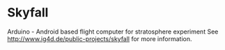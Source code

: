 Skyfall
=======

Arduino - Android based flight computer for stratosphere experiment
See <a href="http://www.ig4d.de/public-projects/skyfall">http://www.ig4d.de/public-projects/skyfall</a> for more information.
